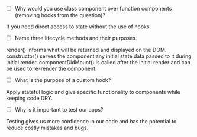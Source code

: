 - [ ] Why would you use class component over function components (removing hooks from the question)?

If you need direct access to state without the use of hooks.

- [ ] Name three lifecycle methods and their purposes.

render() informs what will be returned and displayed on the DOM.
constructor() serves the component any initial state data passed to it during initial render.
componentDidMount() is called after the initial render and can be used to re-render the component.

- [ ] What is the purpose of a custom hook?

Apply stateful logic and give specific functionality to components while keeping code DRY.

- [ ] Why is it important to test our apps?

Testing gives us more confidence in our code and has the potential to reduce costly mistakes and bugs.
